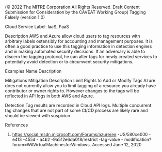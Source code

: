  
(© 2022 The MITRE Corporation All Rights Reserved. Draft Content 
Submission for Consideration by the CAVEAT Working Group) 
 Tagging Falsely (version 1.0) 
 
Cloud Service Label: IaaS, PaaS 
 
Description 
AWS and Azure allow cloud users to tag resources with arbitrary labels ostensibly for 
accounting and management purposes. It is often a good practice to use this tagging 
information in detection engines and in making automated security decisions. If an 
adversary is able to discern the tagging protocol, he can alter tags for newly created 
services to potentially avoid detection or to circumvent security mitigations. 
 
Examples 
Name Description 
 
 
Mitigations 
Mitigation Description 
Limit Rights to Add or Modify Tags 
 Azure does not currently allow you to limit tagging of a 
resource you already have contributor or owner rights 
to. However changes to the tags will be reflected in API 
logs in both AWS and Azure. 
 
Detection 
Tag results are recorded in Cloud API logs. Multiple concurrent tag changes that are not 
part of some CI/CD process are likely rare and should be viewed with suspicion 
 
References 
1. https://social.msdn.microsoft.com/Forums/azure/en -US/580ce000 -e413 -455d -
a4b2 -9a512e6da018/restrict -tag-value -
modification?forum=WAVirtualMachinesforWindows. Accessed June 12, 2020 
 
